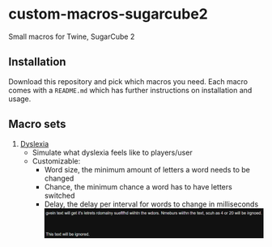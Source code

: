 # custom-macros-sugarcube2

Small macros for Twine, SugarCube 2

## Installation

Download this repository and pick which macros you need. Each macro comes with a `README.md` which has further instructions on installation and usage.

## Macro sets

1. [Dyslexia](./Dyslexia)  
    - Simulate what dyslexia feels like to players/user  
    - Customizable:
        - Word size, the minimum amount of letters a word needs to be changed
        - Chance, the minimum chance a word has to have letters switched
        - Delay, the delay per interval for words to change in milliseconds
![Dyslexia example](./Resources/Gif/example1.gif)
